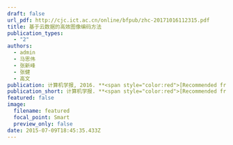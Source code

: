 ```yaml
---
draft: false
url_pdf: http://cjc.ict.ac.cn/online/bfpub/zhc-20171016112315.pdf
title: 基于云数据的高效图像编码方法
publication_types:
  - "2"
authors:
  - admin
  - 马思伟
  - 张新峰
  - 张健
  - 高文
publication: 计算机学报, 2016. **<span style="color:red">[Recommended from NCMT, Best Paper Award in NCMT]</span>**
publication_short: 计算机学报. **<span style="color:red">[Recommended from NCMT, Best Paper Award in NCMT]</span>**
featured: false
image:
  filename: featured
  focal_point: Smart
  preview_only: false
date: 2015-07-09T18:45:35.433Z
---
```

